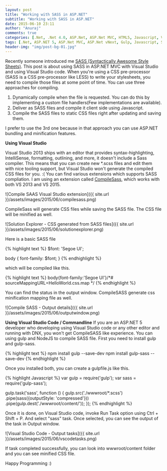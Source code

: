 ```yaml
---
layout: post
title: "Working with SASS in ASP.NET"
subtitle: "Working with SASS in ASP.NET"
date: 2015-06-10 23:11
author: "Anuraj"
comments: true
categories: [.Net, .Net 4.0, ASP.Net, ASP.Net MVC, HTML5, Javascript, Visual Studio]
tags: [.Net, ASP.NET 5, ASP.Net MVC, ASP.Net vNext, Gulp, Javascript, SASS, Visual Studio, Visual Studio Code]
header-img: "img/post-bg-01.jpg"
---
```

Recently someone introduced me <a href="http://sass-lang.com/" target="_blank">SASS (Syntactically Awesome Style Sheets)</a>. This post is about using SASS in ASP.NET MVC with Visual Studio and using Visual Studio code. When you're using a CSS pre-processor (SASS is a CSS pre-processor like LESS) to write your stylesheets, you need to compile those files at some point of time. You can use three approaches for compiling.


1.  Dynamically compile when the file is requested. You can do this by implementing a custom file handlers(Few implementations are available).
2.  Deliver as SASS files and compile it client side using Javascript.
3.  Compile the SASS files to static CSS files right after updating and saving them.

I prefer to use the 3rd one because in that approach you can use ASP.NET bundling and minification features. 

**Using Visual Studio**

Visual Studio 2013 ships with an editor that provides syntax-highlighting, IntelliSense, formatting, outlining, and more, it doesn't include a Sass compiler. This means that you can create new *.scss files and edit them with nice tooling support, but Visual Studio won't generate the compiled CSS files for you. :( You can find various extensions which supports SASS compliation. I am using an extension called <a href="https://visualstudiogallery.msdn.microsoft.com/2e7b72e0-f6ca-4e5e-9b30-afcc07d801f0?SRC=Home" target="_blank">CompileSass</a>, which works with both VS 2013 and VS 2015.

![Compile SAAS Visual Studio extension]({{ site.url }}/assets/images/2015/06/compilesass.png)

CompileSass will generate CSS files while saving the SASS file. The CSS file will be minified as well.

![Solution Explorer - CSS generated from SASS files]({{ site.url }}/assets/images/2015/06/solutionexplorer.png)

Here is a basic SASS file

{% highlight text %}
$font: 'Segoe UI';

body {
    font-family: $font;
}
{% endhighlight %}

which will be compiled like this.

{% highlight text %}
body{font-family:'Segoe UI'}/*# sourceMappingURL=HelloWorld.css.map */
{% endhighlight %}

You can find the status in the output window. CompileSASS generate css minification mapping file as well.

![Compile SASS - Output details]({{ site.url }}/assets/images/2015/06/outputwindow.png)

**Using Visual Studio Code / Commandline**
If you are an ASP.NET 5 developer who developing using Visual Studio code or any other editor and running with DNX, you won't get CompileSASS like experience. You can using gulp and NodeJS to compile SASS file. First you need to install gulp and gulp-sass.

{% highlight text %}
npm install gulp --save-dev
npm install gulp-sass --save-dev
{% endhighlight %}

Once you installed both, you can create a gulpfile.js like this.

{% highlight Javascript %}
var gulp = require('gulp');
var sass = require('gulp-sass');

gulp.task('sass', function () {
  gulp.src('./wwwroot/*.scss')
    .pipe(sass({outputStyle: 'compressed'}))
    .pipe(gulp.dest('./wwwroot/content/'));
});
{% endhighlight %}

Once it is done, on Visual Studio code, invoke Run Task option using Ctrl + Shift + P. And select "sass" task. Once selected, you can see the output of the task in Output window. 

![Visual Studio Code - Output tasks]({{ site.url }}/assets/images/2015/06/vscodetasks.png)

If task completed successfully, you can look into wwwroot/content folder and you can see minified CSS file.

Happy Programming :)
